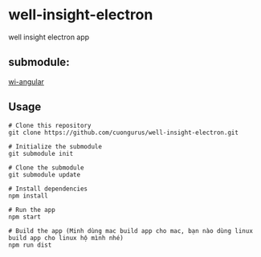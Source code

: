 # well-insight-electron
well insight electron app

## submodule:
[wi-angular](https://github.com/minhnt95/wi-angular)

## Usage
```
# Clone this repository
git clone https://github.com/cuongurus/well-insight-electron.git

# Initialize the submodule
git submodule init

# Clone the submodule
git submodule update

# Install dependencies
npm install

# Run the app
npm start

# Build the app (Minh dùng mac build app cho mac, bạn nào dùng linux build app cho linux hộ mình nhé)
npm run dist
```